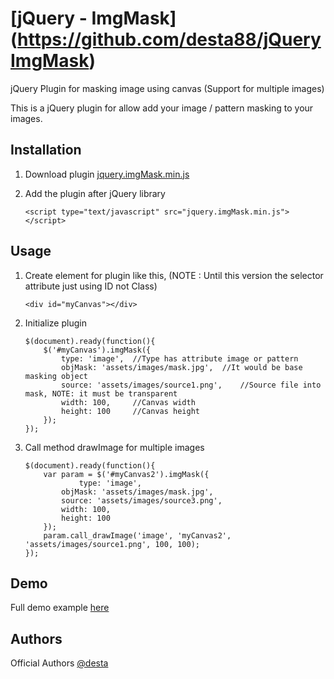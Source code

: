 [jQuery - ImgMask] (https://github.com/desta88/jQueryImgMask)
==========================================

jQuery Plugin for masking image using canvas (Support for multiple images)

This is a jQuery plugin for allow add your image / pattern masking to your images.


Installation
------------
1.	Download plugin [jquery.imgMask.min.js](https://raw.githubusercontent.com/desta88/jQueryImgMask/master/assets/js/jquery.imgMask.min.js)

2.	Add the plugin after jQuery library
	```
	<script type="text/javascript" src="jquery.imgMask.min.js"></script>
	```


Usage
------------
1.	Create element for plugin like this, (NOTE : Until this version the selector attribute just using ID not Class)
	```
	<div id="myCanvas"></div>
	```

2.	Initialize plugin
    ```
	$(document).ready(function(){
		$('#myCanvas').imgMask({
			type: 'image',	//Type has attribute image or pattern
			objMask: 'assets/images/mask.jpg',	//It would be base masking object
			source: 'assets/images/source1.png',	//Source file into mask, NOTE: it must be transparent
			width: 100, 	//Canvas width
			height: 100 	//Canvas height
		});
	});
	```
	
3.	Call method drawImage for multiple images
	```
	$(document).ready(function(){
		var param = $('#myCanvas2').imgMask({
    			type: 'image',
			objMask: 'assets/images/mask.jpg',
			source: 'assets/images/source3.png',
			width: 100,
			height: 100
		});
		param.call_drawImage('image', 'myCanvas2', 'assets/images/source1.png', 100, 100);
	});
	```


Demo
------------
Full demo example [here](http://api.mdesain.com/jQueryImgMask/)


Authors
------------
Official Authors [@desta](http://www.mdesain.com/)

